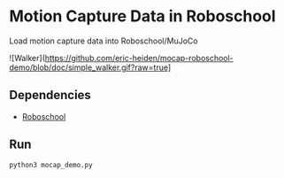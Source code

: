 # Motion Capture Data in Roboschool
Load motion capture data into Roboschool/MuJoCo

![Walker](https://github.com/eric-heiden/mocap-roboschool-demo/blob/doc/simple_walker.gif?raw=true]

## Dependencies
* [Roboschool](https://github.com/openai/roboschool)

## Run
```
python3 mocap_demo.py
```
